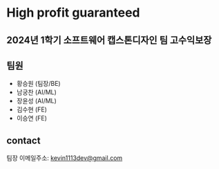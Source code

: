 # High profit guaranteed
## 2024년 1학기 소프트웨어 캡스톤디자인 팀 고수익보장

## 팀원
- 황승원 (팀장/BE)
- 남궁찬 (AI/ML)
- 장윤성 (AI/ML)
- 김수현 (FE)
- 이승연 (FE)

## contact
팀장 이메일주소: kevin1113dev@gmail.com
